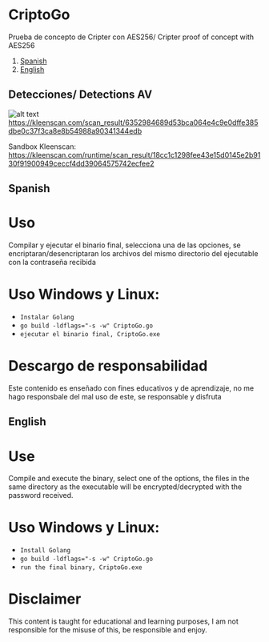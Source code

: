# CriptoGo
Prueba de concepto de Cripter con AES256/ Cripter proof of concept with AES256

1. [Spanish](#Spanish "Goto Spanish")
2. [English](#English "Goto English")


## Detecciones/ Detections AV
![alt text](https://antiscan.me/images/result/xbUZQLbXPaXD.png)
https://kleenscan.com/scan_result/6352984689d53bca064e4c9e0dffe385dbe0c37f3ca8e8b54988a90341344edb

Sandbox Kleenscan:
https://kleenscan.com/runtime/scan_result/18cc1c1298fee43e15d0145e2b9130f91900949ceccf4dd39064575742ecfee2

## Spanish

# Uso #

Compilar y ejecutar el binario final, selecciona una de las opciones, se encriptaran/desencriptaran los archivos del mismo directorio del ejecutable con la contraseña recibida

# Uso Windows y Linux:
* `Instalar Golang`
* `go build -ldflags="-s -w" CriptoGo.go`
* `ejecutar el binario final, CriptoGo.exe`

# Descargo de responsabilidad #
Este contenido es enseñado con fines educativos y de aprendizaje, no me hago responsbale del mal uso de este, se responsable y disfruta

## English 

# Use #

Compile and execute the binary, select one of the options, the files in the same directory as the executable will be encrypted/decrypted with the password received.

# Uso Windows y Linux:
* `Install Golang`
* `go build -ldflags="-s -w" CriptoGo.go`
* `run the final binary, CriptoGo.exe`

# Disclaimer
This content is taught for educational and learning purposes, I am not responsible for the misuse of this, be responsible and enjoy.
